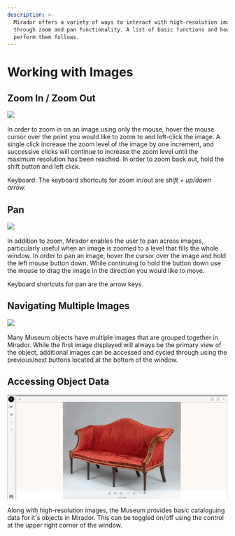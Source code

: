 ```yaml
---
description: >-
  Mirador offers a variety of ways to interact with high-resolution images
  through zoom and pan functionality. A list of basic functions and how to
  perform them follows.
---
```


# Working with Images

## Zoom In / Zoom Out

![](../.gitbook/assets/zoom-small.gif)

In order to zoom in on an image using only the mouse, hover the mouse cursor over the point you would like to zoom to and left-click the image. A single click increase the zoom level of the image by one increment, and successive clicks will continue to increase the zoom level until the maximum resolution has been reached. In order to zoom back out, hold the shift button and left click.

Keyboard: The keyboard shortcuts for zoom in/out are _shift + up/down arrow._

## Pan

![](../.gitbook/assets/pan.gif)

In addition to zoom, Mirador enables the user to pan across images, particularly useful when an image is zoomed to a level that fills the whole window. In order to pan an image, hover the cursor over the image and hold the left mouse button down. While continuing to hold the button down use the mouse to drag the image in the direction you would like to move.

Keyboard shortcuts for pan are the arrow keys.

## Navigating Multiple Images

![](../.gitbook/assets/multiple-images%20%281%29.gif)

Many Museum objects have multiple images that are grouped together in Mirador. While the first image displayed will always be the primary view of the object, additional images can be accessed and cycled through using the previous/next buttons located at the bottom of the window.

## Accessing Object Data

![](../.gitbook/assets/info-sidebar.gif)

Along with high-resolution images, the Museum provides basic cataloguing data for it's objects in Mirador. This can be toggled on/off using the control at the upper right corner of the window.

